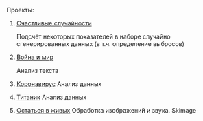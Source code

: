 
Проекты:
1.	[Счастливые случайности](https://github.com/NeznaikanaLune/MISIS_DS_Masters_degree_2020/blob/master/python/01_semester/py_project_1_happy_accidents.ipynb)

    Подсчёт некоторых показателей в наборе случайно сгенерированных данных (в т.ч. определение выбросов)
    
2.	[Война и мир](https://github.com/NeznaikanaLune/MISIS_DS_Masters_degree_2020/tree/master/python/01_semester/py_project_2_war_and_peace)

    Анализ текста
    
3.	[Коронавирус](https://github.com/NeznaikanaLune/MISIS_DS_Masters_degree_2020/tree/master/python/01_semester/py_project_3_covid)
Анализ данных
4.	[Титаник](https://github.com/NeznaikanaLune/MISIS_DS_Masters_degree_2020/tree/master/python/01_semester/py_project_4_titanic)
Анализ данных
5.	[Остаться в живых](https://github.com/NeznaikanaLune/MISIS_DS_Masters_degree_2020/tree/master/python/01_semester/py_project_5_stay_alive)
Обработка изображений и звука. Skimage
